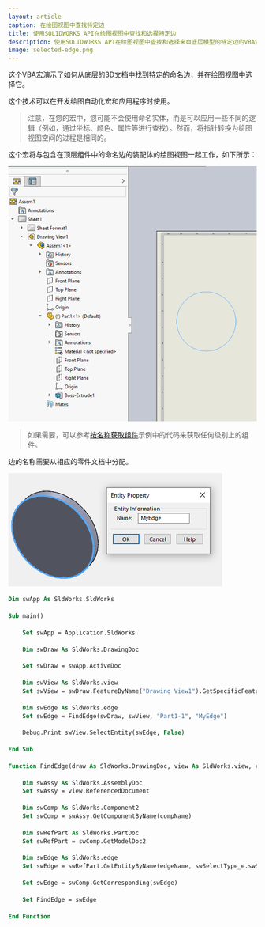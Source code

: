 ```yaml
---
layout: article
caption: 在绘图视图中查找特定边
title: 使用SOLIDWORKS API在绘图视图中查找和选择特定边
description: 使用SOLIDWORKS API在绘图视图中查找和选择来自底层模型的特定边的VBA宏
image: selected-edge.png
---
```

这个VBA宏演示了如何从底层的3D文档中找到特定的命名边，并在绘图视图中选择它。

这个技术可以在开发绘图自动化宏和应用程序时使用。

> 注意，在您的宏中，您可能不会使用命名实体，而是可以应用一些不同的逻辑（例如，通过坐标、颜色、属性等进行查找）。然而，将指针转换为绘图视图空间的过程是相同的。

这个宏将与包含在顶层组件中的命名边的装配体的绘图视图一起工作，如下所示：

![在绘图视图中选择的边](selected-edge.png)

> 如果需要，可以参考[按名称获取组件](/docs/codestack/solidworks-api/document/assembly/components/get-by-name/)示例中的代码来获取任何级别上的组件。

边的名称需要从相应的零件文档中分配。

![在零件中分配的边的名称](edge-name.png)

~~~ vb
Dim swApp As SldWorks.SldWorks

Sub main()

    Set swApp = Application.SldWorks
    
    Dim swDraw As SldWorks.DrawingDoc
        
    Set swDraw = swApp.ActiveDoc
    
    Dim swView As SldWorks.view
    Set swView = swDraw.FeatureByName("Drawing View1").GetSpecificFeature()
    
    Dim swEdge As SldWorks.edge
    Set swEdge = FindEdge(swDraw, swView, "Part1-1", "MyEdge")
    
    Debug.Print swView.SelectEntity(swEdge, False)
    
End Sub

Function FindEdge(draw As SldWorks.DrawingDoc, view As SldWorks.view, compName As String, edgeName As String) As SldWorks.edge
    
    Dim swAssy As SldWorks.AssemblyDoc
    Set swAssy = view.ReferencedDocument
    
    Dim swComp As SldWorks.Component2
    Set swComp = swAssy.GetComponentByName(compName)
    
    Dim swRefPart As SldWorks.PartDoc
    Set swRefPart = swComp.GetModelDoc2
    
    Dim swEdge As SldWorks.edge
    Set swEdge = swRefPart.GetEntityByName(edgeName, swSelectType_e.swSelEDGES)
    
    Set swEdge = swComp.GetCorresponding(swEdge)
    
    Set FindEdge = swEdge
    
End Function
~~~